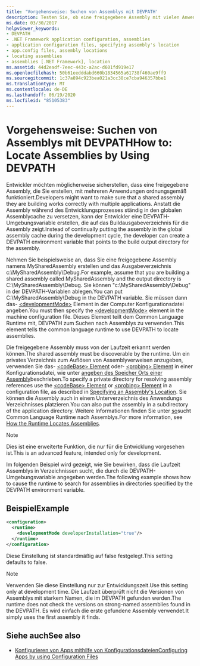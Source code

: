 ```yaml
---
title: 'Vorgehensweise: Suchen von Assemblys mit DEVPATH'
description: Testen Sie, ob eine freigegebene Assembly mit vielen Anwendungen in .net ordnungsgemäß funktioniert, indem Sie eine XML-Computer Konfigurationsdatei und die DEVPATH-Umgebungsvariable verwenden.
ms.date: 03/30/2017
helpviewer_keywords:
- DEVPATH
- .NET Framework application configuration, assemblies
- application configuration files, specifying assembly's location
- app.config files, assembly locations
- locating assemblies
- assemblies [.NET Framework], location
ms.assetid: 44d2eadf-7eec-443c-a2ac-d601fd919e17
ms.openlocfilehash: 50b61eedddabd660b1834565a61738f460ae9ff9
ms.sourcegitcommit: 1c37a894c923bea021a3cc38ce7cba946357bbe1
ms.translationtype: MT
ms.contentlocale: de-DE
ms.lasthandoff: 06/19/2020
ms.locfileid: "85105383"
---
```

# <a name="how-to-locate-assemblies-by-using-devpath"></a><span data-ttu-id="271d8-103">Vorgehensweise: Suchen von Assemblys mit DEVPATH</span><span class="sxs-lookup"><span data-stu-id="271d8-103">How to: Locate Assemblies by Using DEVPATH</span></span>
<span data-ttu-id="271d8-104">Entwickler möchten möglicherweise sicherstellen, dass eine freigegebene Assembly, die Sie erstellen, mit mehreren Anwendungen ordnungsgemäß funktioniert.</span><span class="sxs-lookup"><span data-stu-id="271d8-104">Developers might want to make sure that a shared assembly they are building works correctly with multiple applications.</span></span> <span data-ttu-id="271d8-105">Anstatt die Assembly während des Entwicklungsprozesses ständig in den globalen Assemblycache zu versetzen, kann der Entwickler eine DEVPATH-Umgebungsvariable erstellen, die auf das Buildausgabeverzeichnis für die Assembly zeigt.</span><span class="sxs-lookup"><span data-stu-id="271d8-105">Instead of continually putting the assembly in the global assembly cache during the development cycle, the developer can create a DEVPATH environment variable that points to the build output directory for the assembly.</span></span>  
  
 <span data-ttu-id="271d8-106">Nehmen Sie beispielsweise an, dass Sie eine freigegebene Assembly namens MySharedAssembly erstellen und das Ausgabeverzeichnis c:\MySharedAssembly\Debug.</span><span class="sxs-lookup"><span data-stu-id="271d8-106">For example, assume that you are building a shared assembly called MySharedAssembly and the output directory is C:\MySharedAssembly\Debug.</span></span> <span data-ttu-id="271d8-107">Sie können "c:\MySharedAssembly\Debug" in der DEVPATH-Variablen ablegen.</span><span class="sxs-lookup"><span data-stu-id="271d8-107">You can put C:\MySharedAssembly\Debug in the DEVPATH variable.</span></span> <span data-ttu-id="271d8-108">Sie müssen dann das- [\<developmentMode>](./file-schema/runtime/developmentmode-element.md) Element in der Computer Konfigurationsdatei angeben.</span><span class="sxs-lookup"><span data-stu-id="271d8-108">You must then specify the [\<developmentMode>](./file-schema/runtime/developmentmode-element.md) element in the machine configuration file.</span></span> <span data-ttu-id="271d8-109">Dieses Element teilt dem Common Language Runtime mit, DEVPATH zum Suchen nach Assemblys zu verwenden.</span><span class="sxs-lookup"><span data-stu-id="271d8-109">This element tells the common language runtime to use DEVPATH to locate assemblies.</span></span>  
  
 <span data-ttu-id="271d8-110">Die freigegebene Assembly muss von der Laufzeit erkannt werden können.</span><span class="sxs-lookup"><span data-stu-id="271d8-110">The shared assembly must be discoverable by the runtime.</span></span>  <span data-ttu-id="271d8-111">Um ein privates Verzeichnis zum Auflösen von Assemblyverweisen anzugeben, verwenden Sie das- [ \<codeBase> Element](./file-schema/runtime/codebase-element.md) oder- [ \<probing> Element](./file-schema/runtime/probing-element.md) in einer Konfigurationsdatei, wie unter [angeben des Speicher Orts einer Assembly](specify-assembly-location.md)beschrieben.</span><span class="sxs-lookup"><span data-stu-id="271d8-111">To specify a private directory for resolving assembly references use the [\<codeBase> Element](./file-schema/runtime/codebase-element.md) or [\<probing> Element](./file-schema/runtime/probing-element.md) in a configuration file, as described in [Specifying an Assembly's Location](specify-assembly-location.md).</span></span>  <span data-ttu-id="271d8-112">Sie können die Assembly auch in einem Unterverzeichnis des Anwendungs Verzeichnisses platzieren.</span><span class="sxs-lookup"><span data-stu-id="271d8-112">You can also put the assembly in a subdirectory of the application directory.</span></span> <span data-ttu-id="271d8-113">Weitere Informationen finden Sie unter [so](../deployment/how-the-runtime-locates-assemblies.md)sucht Common Language Runtime nach Assemblys.</span><span class="sxs-lookup"><span data-stu-id="271d8-113">For more information, see [How the Runtime Locates Assemblies](../deployment/how-the-runtime-locates-assemblies.md).</span></span>  
  
> [!NOTE]
> <span data-ttu-id="271d8-114">Dies ist eine erweiterte Funktion, die nur für die Entwicklung vorgesehen ist.</span><span class="sxs-lookup"><span data-stu-id="271d8-114">This is an advanced feature, intended only for development.</span></span>  
  
 <span data-ttu-id="271d8-115">Im folgenden Beispiel wird gezeigt, wie Sie bewirken, dass die Laufzeit Assemblys in Verzeichnissen sucht, die durch die DEVPATH-Umgebungsvariable angegeben werden.</span><span class="sxs-lookup"><span data-stu-id="271d8-115">The following example shows how to cause the runtime to search for assemblies in directories specified by the DEVPATH environment variable.</span></span>  
  
## <a name="example"></a><span data-ttu-id="271d8-116">Beispiel</span><span class="sxs-lookup"><span data-stu-id="271d8-116">Example</span></span>  
  
```xml  
<configuration>  
  <runtime>  
    <developmentMode developerInstallation="true"/>  
  </runtime>  
</configuration>  
```  
  
 <span data-ttu-id="271d8-117">Diese Einstellung ist standardmäßig auf false festgelegt.</span><span class="sxs-lookup"><span data-stu-id="271d8-117">This setting defaults to false.</span></span>  
  
> [!NOTE]
> <span data-ttu-id="271d8-118">Verwenden Sie diese Einstellung nur zur Entwicklungszeit.</span><span class="sxs-lookup"><span data-stu-id="271d8-118">Use this setting only at development time.</span></span> <span data-ttu-id="271d8-119">Die Laufzeit überprüft nicht die Versionen von Assemblys mit starkem Namen, die im DEVPATH gefunden werden.</span><span class="sxs-lookup"><span data-stu-id="271d8-119">The runtime does not check the versions on strong-named assemblies found in the DEVPATH.</span></span> <span data-ttu-id="271d8-120">Es wird einfach die erste gefundene Assembly verwendet.</span><span class="sxs-lookup"><span data-stu-id="271d8-120">It simply uses the first assembly it finds.</span></span>  
  
## <a name="see-also"></a><span data-ttu-id="271d8-121">Siehe auch</span><span class="sxs-lookup"><span data-stu-id="271d8-121">See also</span></span>

- [<span data-ttu-id="271d8-122">Konfigurieren von Apps mithilfe von Konfigurationsdateien</span><span class="sxs-lookup"><span data-stu-id="271d8-122">Configuring Apps by using Configuration Files</span></span>](index.md)
